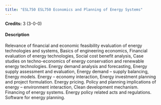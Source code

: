 ```yaml
---
title: "ESL750 ESL750 Economics and Planning of Energy Systems"
---
```

**Credits:** 3 (3-0-0)

#### Description
Relevance of financial and economic feasibility evaluation of energy technologies and systems, Basics of engineering economics, Financial evaluation of energy technologies, Social cost benefit analysis, Case studies on techno-economics of energy conservation and renewable energy technologies. Energy demand analysis and forecasting, Energy supply assessment and evaluation, Energy demand – supply balancing, Energy models. Energy – economy interaction, Energy investment planning and project formulation. Energy pricing. Policy and planning implications of energy – environment interaction, Clean development mechanism. Financing of energy systems. Energy policy related acts and regulations. Software for energy planning.